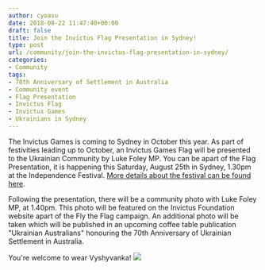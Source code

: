 ```yaml
---
author: cyoasu
date: 2018-08-22 11:47:40+00:00
draft: false
title: Join the Invictus Flag Presentation in Sydney!
type: post
url: /community/join-the-invictus-flag-presentation-in-sydney/
categories:
- Community
tags:
- 70th Anniversary of Settlement in Australia
- Community event
- Flag Presentation
- Invictus Flag
- Invictus Games
- Ukrainians in Sydney
---
```


The Invictus Games is coming to Sydney in October this year. As part of festivities leading up to October, an Invictus Games Flag will be presented to the Ukrainian Community by Luke Foley MP. You can be apart of the Flag Presentation, it is happening this Saturday, August 25th in Sydney, 1.30pm at the Independence Festival. [More details about the festival can be found here](https://www.facebook.com/events/490614971353182/).

Following the presentation, there will be a community photo with Luke Foley MP, at 1.40pm. This photo will be featured on the Invictus Foundation website apart of the Fly the Flag campaign. An additional photo will be taken which will be published in an upcoming coffee table publication "Ukrainian Australians" honouring the 70th Anniversary of Ukrainian Settlement in Australia.

You're welcome to wear Vyshyvanka!
[![](http://www.ozeukes.com/wp-content/uploads/2018/08/INVICTUS-FLAG-PRESENTATION.jpg)
](http://www.ozeukes.com/wp-content/uploads/2018/08/INVICTUS-FLAG-PRESENTATION.jpg)
